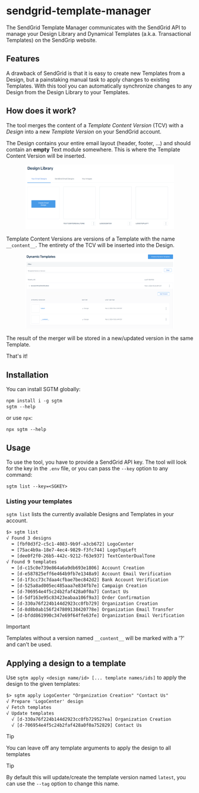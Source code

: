 # sendgrid-template-manager

The SendGrid Template Manager communicates with the SendGrid API to manage your Design
Library and Dynamical Templates (a.k.a. Transactional Templates) on the SendGrip website.

## Features

A drawback of SendGrid is that it is easy to create new Templates from a Design,
but a painstaking manual task to apply changes to existing Templates. With this tool you
can automatically synchronize changes to any Design from the Design Library to your
Templates.

## How does it work?

The tool merges the content of a *Template Content Version* (TCV) with a *Design* into a
new *Template Version* on your SendGrid account.

The Design contains your entire email layout (header, footer, ...) and should contain
an **empty** Text module somewhere. This is where the Template Content Version will be
inserted.

<p align="center">
    <img src="./docs/DesignLibrary.png" width="400" alt="An example of the Design Library, containing the Designs" />
</p>

Template Content Versions are versions of a Template with the name `__content__`. The
entirety of the TCV will be inserted into the Design.

<p align="center">
    <img src="./docs/TCV.png" width="400" alt="An example of a Template with the __content__ Template Content Version" />
</p>

The result of the merger will be stored in a new/updated version in the same Template.

That's it!



## Installation

You can install SGTM globally:

```
npm install i -g sgtm
sgtm --help
```

or use `npx`:

```
npx sgtm --help
```

## Usage

To use the tool, you have to provide a SendGrid API key. The tool will look for the key
in the `.env` file, or you can pass the `--key` option to any command:

```
sgtm list --key=<SGKEY>
```

### Listing your templates

`sgtm list` lists the currently available Designs and Templates in your account.

```
$> sgtm list                      
√ Found 3 designs
  ➥ [fbf0d3f2-c5c1-4083-9b9f-a3cb672] LogoCenter
  ➥ [75ac4b9a-18e7-4ec4-9829-f3fc744] LogoTopLeft
  ➥ [dee0f2f0-26b5-442c-9212-f63e937] TextCenterDualTone
√ Found 9 templates
  ➥ [d-c15c0e739e864a6a9db693e1806] Account Creation
  ➥ [d-e587825eff6e464b9fb7e1348a9] Account Email Verification
  ➥ [d-1f3cc73c7daa4cfbae7bec842d2] Bank Account Verification
  ➥ [d-525a8ad005ec485aaa7e834fb7e] Campaign Creation
  ➥ [d-706954e4f5c24b2faf428a0f0a7] Contact Us
  ➥ [d-5df163e95c83423eabaa106f9a3] Order Confirmation
  ➥ [d-330a76f224b144d2923cc0fb729] Organization Creation
  ➥ [d-8d8b0ab156f247809138420778e] Organization Email Transfer
  ➥ [d-bfdd861990c347e69f64ffe63fe] Organization Email Verification
```

> [!IMPORTANT]
> Templates without a version named `__content__` will be marked with a '?' and can't be used.

## Applying a design to a template

Use `sgtm apply <design name/id> [... template names/ids]` to apply the design to the given
templates:

```
$> sgtm apply LogoCenter "Organization Creation" "Contact Us"            
√ Prepare 'LogoCenter' design
√ Fetch templates
√ Update templates
  √ [d-330a76f224b144d2923cc0fb729527ea] Organization Creation
  √ [d-706954e4f5c24b2faf428a0f0a752829] Contact Us
```

> [!TIP]
> You can leave off any template arguments to apply the design to all templates

> [!TIP]
> By default this will update/create the template version named `latest`, you can use the
> `--tag` option to change this name.
